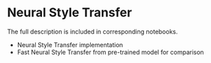 # Neural Style Transfer
The full description is included in corresponding notebooks.
* Neural Style Transfer implementation
* Fast Neural Style Transfer from pre-trained model for comparison